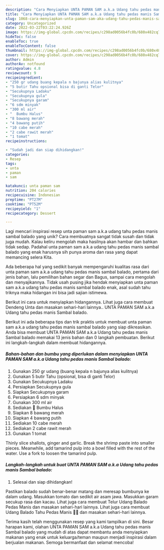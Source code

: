 ```yaml
---
description: "Cara Menyiapkan UNTA PAMAN SAM a.k.a Udang tahu pedas manis Sambal balado yang Lezat Sekali"
title: "Cara Menyiapkan UNTA PAMAN SAM a.k.a Udang tahu pedas manis Sambal balado yang Lezat Sekali"
slug: 1068-cara-menyiapkan-unta-paman-sam-aka-udang-tahu-pedas-manis-sambal-balado-yang-lezat-sekali
category: Uncategorized
date: 2022-03-22T03:22:24.926Z
image: https://img-global.cpcdn.com/recipes/c298ad0056b4fc0b/680x482cq70/unta-paman-sam-aka-udang-tahu-pedas-manis-sambal-balado-foto-resep-utama.jpg
hideToc: false
enableToc: true
enableTocContent: false
thumbnail: https://img-global.cpcdn.com/recipes/c298ad0056b4fc0b/680x482cq70/unta-paman-sam-aka-udang-tahu-pedas-manis-sambal-balado-foto-resep-utama.jpg
cover: https://img-global.cpcdn.com/recipes/c298ad0056b4fc0b/680x482cq70/unta-paman-sam-aka-udang-tahu-pedas-manis-sambal-balado-foto-resep-utama.jpg
author: Admin
authorAv: notfound
ratingvalue: 4.8
reviewcount: 9
recipeingredient:
- "250 gr udang buang kepala n bajunya alias kulitnya"
- "5 butir Tahu opsional bisa di ganti Telor"
- "Secukupnya Ladaku"
- "Secukupnya gula"
- "Secukupnya garam"
- "6 sdm minyak"
- "300 ml air"
- "  Bumbu Halus"
- "8 bawang merah"
- "4 bawang putih"
- "10 cabe merah"
- "2 cabe rawit merah"
- "1 tomat"
recipeinstructions:

- "Sudah jadi dan siap dihidangkan!"
categories:
- Resep
tags:
- unta
- paman
- sam

katakunci: unta paman sam 
nutrition: 204 calories
recipecuisine: Indonesian
preptime: "PT27M"
cooktime: "PT52M"
recipeyield: "1"
recipecategory: Dessert

---
```





Lagi mencari inspirasi resep unta paman sam a.k.a udang tahu pedas manis sambal balado yang unik? Cara membuatnya sangat tidak susah dan tidak juga mudah. Kalau keliru mengolah maka hasilnya akan hambar dan bahkan tidak sedap. Padahal unta paman sam a.k.a udang tahu pedas manis sambal balado yang enak harusnya sih punya aroma dan rasa yang dapat memancing selera Kita.





Ada beberapa hal yang sedikit banyak mempengaruhi kualitas rasa dari unta paman sam a.k.a udang tahu pedas manis sambal balado, pertama dari jenis bahan, lalu pemilihan bahan segar dan Bagus, sampai cara mengolah dan menyajikannya. Tidak usah pusing jika hendak menyiapkan unta paman sam a.k.a udang tahu pedas manis sambal balado enak,      asal sudah tahu triknya maka hidangan ini bisa jadi sajian istimewa.














Berikut ini cara untuk menyiapkan hidangannya. Lihat juga cara membuat Dendeng Unta dan masakan sehari-hari lainnya.. UNTA PAMAN SAM a.k.a Udang tahu pedas manis Sambal balado.






Berikut ini ada beberapa tips dan trik praktis untuk membuat unta paman sam a.k.a udang tahu pedas manis sambal balado yang siap dikreasikan. Anda bisa membuat UNTA PAMAN SAM a.k.a Udang tahu pedas manis Sambal balado memakai 13 jenis bahan dan 0 langkah pembuatan. Berikut ini langkah-langkah dalam membuat hidangannya.

<!--inarticleads1-->

##### Bahan-bahan dan bumbu yang diperlukan dalam menyiapkan UNTA PAMAN SAM a.k.a Udang tahu pedas manis Sambal balado:

1. Gunakan 250 gr udang (buang kepala n bajunya alias kulitnya)
1. Gunakan 5 butir Tahu (opsional, bisa di ganti Telor)
1. Gunakan Secukupnya Ladaku
1. Persiapkan Secukupnya gula
1. Siapkan Secukupnya garam
1. Persiapkan 6 sdm minyak
1. Gunakan 300 ml air
1. Sediakan  📌 Bumbu Halus
1. Siapkan 8 bawang merah
1. Siapkan 4 bawang putih
1. Sediakan 10 cabe merah
1. Sediakan 2 cabe rawit merah
1. Gunakan 1 tomat


Thinly slice shallots, ginger and garlic. Break the shrimp paste into smaller pieces. Meanwhile, add tamarind pulp into a bowl filled with the rest of the water. Use a fork to loosen the tamarind pulp. 

<!--inarticleads2-->

##### Langkah-langkah untuk buat UNTA PAMAN SAM a.k.a Udang tahu pedas manis Sambal balado:


1. Selesai dan siap dihidangkan!

Pastikan balado sudah benar-benar matang dan meresap bumbunya ke dalam udang. Masukkan tomato dan sedikit air asam jawa. Masukkan garam secukup rasa dan kacau. Lihat juga cara membuat Telur Udang Balado Pedas Manis dan masakan sehari-hari lainnya. Lihat juga cara membuat Udang Balado Tahu Pedas Manis 🍤🍤 dan masakan sehari-hari lainnya. 

Terima kasih telah menggunakan resep yang kami tampilkan di sini. Besar harapan kami, olahan UNTA PAMAN SAM a.k.a Udang tahu pedas manis Sambal balado yang mudah di atas dapat membantu anda menyiapkan makanan yang enak untuk keluarga/teman maupun menjadi inspirasi dalam berjualan makanan. Semoga bermanfaat dan selamat mencoba!
